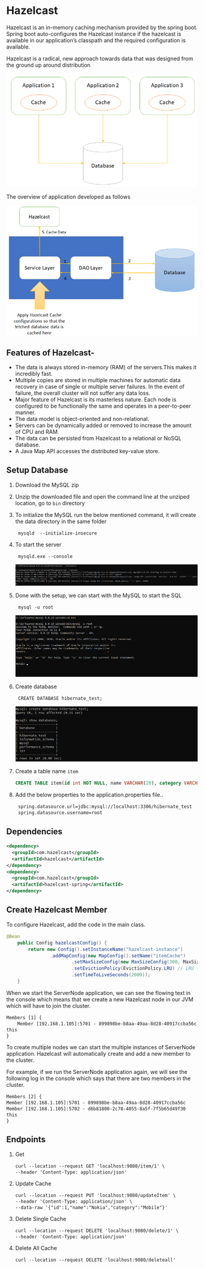 # Hazelcast

Hazelcast is an in-memory caching mechanism provided by the spring boot. Spring boot auto-configures the Hazelcast instance if the hazelcast is available in our application’s classpath and the required configuration is available.

Hazelcast is a radical, new approach towards data that was designed from the ground up around distribution

![Architecture](/img/hazelcast-architecture.png)

The overview of application developed as follows

![Architecture](/img/project-architecture.png)


## Features of Hazelcast-

* The data is always stored in-memory (RAM) of the servers.This makes it incredibly fast.
* Multiple copies are stored in multiple machines for automatic data recovery in case of single or multiple server failures. In the event of failure, the overall cluster will not suffer any data loss.
* Major feature of Hazelcast is its masterless nature. Each node is configured to be functionally the same and operates in a peer-to-peer manner.
* The data model is object-oriented and non-relational.
* Servers can be dynamically added or removed to increase the amount of CPU and RAM.
* The data can be persisted from Hazelcast to a relational or NoSQL database.
* A Java Map API accesses the distributed key-value store.

## Setup Database
1. Download the MySQL zip
2. Unzip the downloaded file and open the command line at the unziped location, go to `bin` directory
3. To initialize the MySQL run the below mentioned command, it will create the data directory in the same folder

        mysqld  --initialize-insecure
4. To start the server 

        mysqld.exe --console

    ![MySQL Setup](/img/setup_mysql.png)
5. Done with the setup, we can start with the MySQL to start the SQL

        mysql -u root
    ![MySQL Started](/img/started_mysql.png)
6. Create database 

        CREATE DATABASE hibernate_test;
    
    ![MySQL Started](/img/create_database.png)
7. Create a table name `item`
    ```sql
    CREATE TABLE item(id int NOT NULL, name VARCHAR(20), category VARCHAR(20));
    ```
8. Add the below properties to the application.properties file..

        spring.datasource.url=jdbc:mysql://localhost:3306/hibernate_test
        spring.datasource.username=root

## Dependencies

```xml
<dependency>
  <groupId>com.hazelcast</groupId>
  <artifactId>hazelcast</artifactId>
</dependency>
<dependency>
  <groupId>com.hazelcast</groupId>
  <artifactId>hazelcast-spring</artifactId>
</dependency>
```

## Create Hazelcast Member

To configure Hazelcast, add the code in the main class.

```java
@Bean
	public Config hazelcastConfig() {
		return new Config().setInstanceName("hazelcast-instance")
				.addMapConfig(new MapConfig().setName("itemCache")
						.setMaxSizeConfig(new MaxSizeConfig(300, MaxSizeConfig.MaxSizePolicy.FREE_HEAP_SIZE))
						.setEvictionPolicy(EvictionPolicy.LRU) // LRU (Last Recent Use)
						.setTimeToLiveSeconds(2000));
	}
```
When we start the ServerNode application, we can see the flowing text in the console which means that we create a new Hazelcast node in our JVM which will have to join the cluster.

    Members [1] {
        Member [192.168.1.105]:5701 - 899898be-b8aa-49aa-8d28-40917ccba56c this
    }
To create multiple nodes we can start the multiple instances of ServerNode application. Hazelcast will automatically create and add a new member to the cluster.

For example, if we run the ServerNode application again, we will see the following log in the console which says that there are two members in the cluster.

    Members [2] {
    Member [192.168.1.105]:5701 - 899898be-b8aa-49aa-8d28-40917ccba56c
    Member [192.168.1.105]:5702 - d6b81800-2c78-4055-8a5f-7f5b65d49f30 this
    }

## Endpoints

1. Get
    ```curl
    curl --location --request GET 'localhost:9080/item/1' \
    --header 'Content-Type: application/json'
    ```


2. Update Cache

    ```curl
    curl --location --request PUT 'localhost:9080/updateItem' \
    --header 'Content-Type: application/json' \
    --data-raw '{"id":1,"name":"Nokia","category":"Mobile"}'
    ```

3. Delete Single Cache

    ```curl
    curl --location --request DELETE 'localhost:9080/delete/1' \
    --header 'Content-Type: application/json'
    ```

4. Delete All Cache

    ```curl
    curl --location --request DELETE 'localhost:9080/deleteall'
    ```